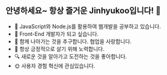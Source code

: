 ## 안녕하세요~ 항상 즐거운 Jinhyukoo입니다! 👋

<!--
**jinhyukoo/jinhyukoo** is a ✨ _special_ ✨ repository because its `README.md` (this file) appears on your GitHub profile.

Here are some ideas to get you started:

- 🔭 I’m currently working on ...
- 🌱 I’m currently learning ...
- 👯 I’m looking to collaborate on ...
- 🤔 I’m looking for help with ...
- 💬 Ask me about ...
- 📫 How to reach me: ...
- 😄 Pronouns: ...
- ⚡ Fun fact: ...
-->

- 🌱 JavaScript와 Node.js를 활용하여 웹개발을 공부하고 있습니다.
- 🔭 Front-End 개발자가 되고 싶습니다.
- 👯 함께 나아가는 것을 추구합니다. 협업을 사랑합니다.
- 🙌 항상 긍정적으로 살기 위해 노력합니다.
- 🔍 새로운 것을 알아가고 도전하는 것을 좋아합니다.
- 🌞 사용자 경험 혁신에 관심있습니다.
